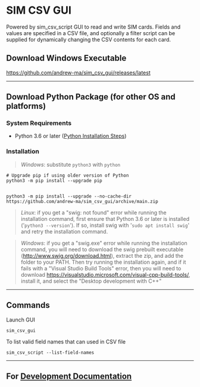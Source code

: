 # SIM CSV GUI
Powered by sim_csv_script
GUI to read and write SIM cards.
Fields and values are specified in a CSV file, and optionally a filter script can be supplied for dynamically changing the CSV contents for each card.

## Download Windows Executable
https://github.com/andrew-ma/sim_csv_gui/releases/latest

---
## Download Python Package (for other OS and platforms)
### System Requirements
* Python 3.6 or later ([Python Installation Steps](python_installation_steps.md))


### Installation
> _Windows_: substitute `python3` with `python`
```
# Upgrade pip if using older version of Python
python3 -m pip install --upgrade pip


python3 -m pip install --upgrade --no-cache-dir https://github.com/andrew-ma/sim_csv_gui/archive/main.zip
```
> _Linux_: if you get a "swig: not found" error while running the installation command, first ensure that Python 3.6 or later is installed ('`python3 --version`').  If so, install swig with '`sudo apt install swig`' and retry the installation command.

> _Windows_: if you get a "swig.exe" error while running the installation command, you will need to download the swig prebuilt executable (http://www.swig.org/download.html), extract the zip, and add the folder to your PATH.  Then try running the installation again, and if it fails with a "Visual Studio Build Tools" error, then you will need to download https://visualstudio.microsoft.com/visual-cpp-build-tools/, install it, and select the "Desktop development with C++"


---
## Commands

Launch GUI
```
sim_csv_gui
```

To list valid field names that can used in CSV file
```
sim_csv_script --list-field-names
```

---

## For [Development Documentation](development.md)
